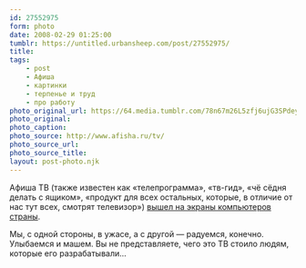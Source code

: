 ```yaml
---
id: 27552975
form: photo
date: 2008-02-29 01:25:00
tumblr: https://untitled.urbansheep.com/post/27552975/
title:
tags:
    - post
    - Афиша
    - картинки
    - терпенье и труд
    - про работу
photo_original_url: https://64.media.tumblr.com/78n67m26L5zfj6ujG3SPdeyT_640.gif
photo_original:
photo_caption: 
photo_source: http://www.afisha.ru/tv/
photo_source_url:
photo_source_title:
layout: post-photo.njk
---
```


<p>Афиша ТВ (также известен как «телепрограмма», «тв-гид», «чё сёдня делать с ящиком», «продукт для всех остальных, которые, в отличие от нас тут всех, смотрят телевизор») <a href="http://www.afisha.ru/tv/">вышел на экраны компьютеров страны</a>.</p>

<p>Мы, с одной стороны, в ужасе, а с другой — радуемся, конечно. Улыбаемся и машем. Вы не представляете, чего это ТВ стоило людям, которые его разрабатывали…</p>
